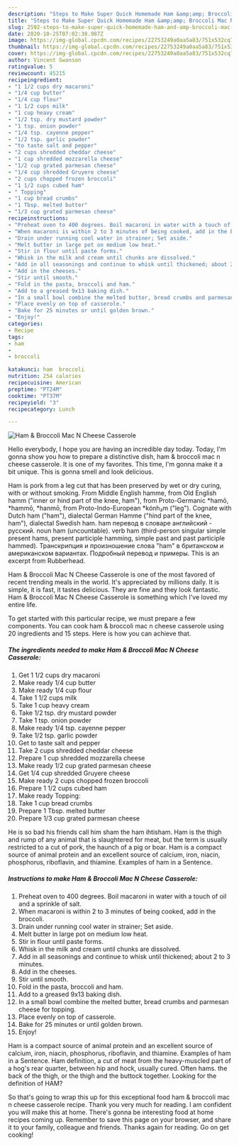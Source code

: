 ```yaml
---
description: "Steps to Make Super Quick Homemade Ham &amp;amp; Broccoli Mac N Cheese Casserole"
title: "Steps to Make Super Quick Homemade Ham &amp;amp; Broccoli Mac N Cheese Casserole"
slug: 2592-steps-to-make-super-quick-homemade-ham-and-amp-broccoli-mac-n-cheese-casserole
date: 2020-10-25T07:02:38.987Z
image: https://img-global.cpcdn.com/recipes/22753249a0aa5a83/751x532cq70/ham-broccoli-mac-n-cheese-casserole-recipe-main-photo.jpg
thumbnail: https://img-global.cpcdn.com/recipes/22753249a0aa5a83/751x532cq70/ham-broccoli-mac-n-cheese-casserole-recipe-main-photo.jpg
cover: https://img-global.cpcdn.com/recipes/22753249a0aa5a83/751x532cq70/ham-broccoli-mac-n-cheese-casserole-recipe-main-photo.jpg
author: Vincent Swanson
ratingvalue: 5
reviewcount: 45215
recipeingredient:
- "1 1/2 cups dry macaroni"
- "1/4 cup butter"
- "1/4 cup flour"
- "1 1/2 cups milk"
- "1 cup heavy cream"
- "1/2 tsp. dry mustard powder"
- "1 tsp. onion powder"
- "1/4 tsp. cayenne pepper"
- "1/2 tsp. garlic powder"
- "to taste salt and pepper"
- "2 cups shredded cheddar cheese"
- "1 cup shredded mozzarella cheese"
- "1/2 cup grated parmesan cheese"
- "1/4 cup shredded Gruyere cheese"
- "2 cups chopped frozen broccoli"
- "1 1/2 cups cubed ham"
- " Topping"
- "1 cup bread crumbs"
- "1 Tbsp. melted butter"
- "1/3 cup grated parmesan cheese"
recipeinstructions:
- "Preheat oven to 400 degrees. Boil macaroni in water with a touch of oil and a sprinkle of salt."
- "When macaroni is within 2 to 3 minutes of being cooked, add in the broccoli."
- "Drain under running cool water in strainer; Set aside."
- "Melt butter in large pot on medium low heat."
- "Stir in flour until paste forms."
- "Whisk in the milk and cream until chunks are dissolved."
- "Add in all seasonings and continue to whisk until thickened; about 2 to 3 minutes."
- "Add in the cheeses."
- "Stir until smooth."
- "Fold in the pasta, broccoli and ham."
- "Add to a greased 9x13 baking dish."
- "In a small bowl combine the melted butter, bread crumbs and parmesan cheese for topping."
- "Place evenly on top of casserole."
- "Bake for 25 minutes or until golden brown."
- "Enjoy!"
categories:
- Recipe
tags:
- ham
- 
- broccoli

katakunci: ham  broccoli 
nutrition: 254 calories
recipecuisine: American
preptime: "PT24M"
cooktime: "PT37M"
recipeyield: "3"
recipecategory: Lunch

---
```



![Ham &amp; Broccoli Mac N Cheese Casserole](https://img-global.cpcdn.com/recipes/22753249a0aa5a83/751x532cq70/ham-broccoli-mac-n-cheese-casserole-recipe-main-photo.jpg)

Hello everybody, I hope you are having an incredible day today. Today, I'm gonna show you how to prepare a distinctive dish, ham &amp; broccoli mac n cheese casserole. It is one of my favorites. This time, I'm gonna make it a bit unique. This is gonna smell and look delicious.

Ham is pork from a leg cut that has been preserved by wet or dry curing, with or without smoking. From Middle English hamme, from Old English hamm (&#34;inner or hind part of the knee, ham&#34;), from Proto-Germanic *hamō, *hammō, *hanmō, from Proto-Indo-European *kónh₂m (&#34;leg&#34;). Cognate with Dutch ham (&#34;ham&#34;), dialectal German Hamme (&#34;hind part of the knee, ham&#34;), dialectal Swedish ham. ham перевод в словаре английский - русский. noun ham (uncountable). verb ham (third-person singular simple present hams, present participle hamming, simple past and past participle hammed). Транскрипция и произношение слова &#34;ham&#34; в британском и американском вариантах. Подробный перевод и примеры. This is an excerpt from Rubberhead.

Ham &amp; Broccoli Mac N Cheese Casserole is one of the most favored of recent trending meals in the world. It's appreciated by millions daily. It is simple, it is fast, it tastes delicious. They are fine and they look fantastic. Ham &amp; Broccoli Mac N Cheese Casserole is something which I've loved my entire life.


To get started with this particular recipe, we must prepare a few components. You can cook ham &amp; broccoli mac n cheese casserole using 20 ingredients and 15 steps. Here is how you can achieve that.

<!--inarticleads1-->

##### The ingredients needed to make Ham &amp; Broccoli Mac N Cheese Casserole:

1. Get 1 1/2 cups dry macaroni
1. Make ready 1/4 cup butter
1. Make ready 1/4 cup flour
1. Take 1 1/2 cups milk
1. Take 1 cup heavy cream
1. Take 1/2 tsp. dry mustard powder
1. Take 1 tsp. onion powder
1. Make ready 1/4 tsp. cayenne pepper
1. Take 1/2 tsp. garlic powder
1. Get to taste salt and pepper
1. Take 2 cups shredded cheddar cheese
1. Prepare 1 cup shredded mozzarella cheese
1. Make ready 1/2 cup grated parmesan cheese
1. Get 1/4 cup shredded Gruyere cheese
1. Make ready 2 cups chopped frozen broccoli
1. Prepare 1 1/2 cups cubed ham
1. Make ready  Topping:
1. Take 1 cup bread crumbs
1. Prepare 1 Tbsp. melted butter
1. Prepare 1/3 cup grated parmesan cheese


He is so bad his friends call him sham the ham ihtisham. Ham is the thigh and rump of any animal that is slaughtered for meat, but the term is usually restricted to a cut of pork, the haunch of a pig or boar. Ham is a compact source of animal protein and an excellent source of calcium, iron, niacin, phosphorus, riboflavin, and thiamine. Examples of ham in a Sentence. 

<!--inarticleads2-->

##### Instructions to make Ham &amp; Broccoli Mac N Cheese Casserole:

1. Preheat oven to 400 degrees. Boil macaroni in water with a touch of oil and a sprinkle of salt.
1. When macaroni is within 2 to 3 minutes of being cooked, add in the broccoli.
1. Drain under running cool water in strainer; Set aside.
1. Melt butter in large pot on medium low heat.
1. Stir in flour until paste forms.
1. Whisk in the milk and cream until chunks are dissolved.
1. Add in all seasonings and continue to whisk until thickened; about 2 to 3 minutes.
1. Add in the cheeses.
1. Stir until smooth.
1. Fold in the pasta, broccoli and ham.
1. Add to a greased 9x13 baking dish.
1. In a small bowl combine the melted butter, bread crumbs and parmesan cheese for topping.
1. Place evenly on top of casserole.
1. Bake for 25 minutes or until golden brown.
1. Enjoy!


Ham is a compact source of animal protein and an excellent source of calcium, iron, niacin, phosphorus, riboflavin, and thiamine. Examples of ham in a Sentence. Ham definition, a cut of meat from the heavy-muscled part of a hog&#39;s rear quarter, between hip and hock, usually cured. Often hams. the back of the thigh, or the thigh and the buttock together. Looking for the definition of HAM? 

So that's going to wrap this up for this exceptional food ham &amp; broccoli mac n cheese casserole recipe. Thank you very much for reading. I am confident you will make this at home. There's gonna be interesting food at home recipes coming up. Remember to save this page on your browser, and share it to your family, colleague and friends. Thanks again for reading. Go on get cooking!
